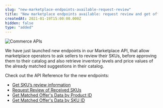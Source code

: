 ```yaml
---
slug: "new-marketplace-endpoints-available-request-review"
title: "New marketplace endpoints available: request review and get offer's data"
createdAt: 2021-01-19T15:00:00.000Z
hidden: false
type: "added"
---
```


![Commerce APIs](https://raw.githubusercontent.com/vtexdocs/dev-portal-content/main/images/new-marketplace-endpoints-available-request-review-0.png)

We have just launched new endpoints in our Marketplace API, that allow marketplace operators to ask sellers to review their SKUs, before approving them to their catalog and also retrieve inventory levels and price values of the already matched suggestions in their catalog.

Check out the API Reference for the new endpoints:

- [Get SKU’s review information](https://developers.vtex.com/vtex-developer-docs/reference/review-received-skus#get-sku-review-information)
- [Request Review of Received SKUs](https://developers.vtex.com/vtex-developer-docs/reference/review-received-skus#request-sku-review)
- [Get Matched Offer's Data by Product ID](https://developers.vtex.com/vtex-developer-docs/reference/matched-offers#marketplace-api-get-matched-offers-productid)
- [Get Matched Offer's Data by SKU ID](https://developers.vtex.com/vtex-developer-docs/reference/matched-offers#marketplace-api-get-matched-offers-skuid)
